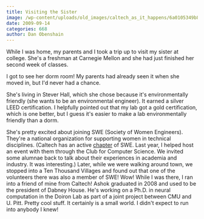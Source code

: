 ```yaml
---
title: Visiting the Sister
image: /wp-content/uploads/old_images/caltech_as_it_happens/6a0105349b8251970b0120a56a1c42970b.jpg
date: 2009-09-14
categories: 668
author: Dan Obenshain
---
```



While I was home, my parents and I took a trip up to visit my sister at college. She's a freshman at Carnegie Mellon and she had just finished her second week of classes.

I got to see her dorm room! My parents had already seen it when she moved in, but I'd never had a chance.

She's living in Stever Hall, which she chose because it's environmentally friendly (she wants to be an environmental engineer). It earned a silver LEED certification. I helpfully pointed out that my lab got a gold certification, which is one better, but I guess it's easier to make a lab environmentally friendly than a dorm.

She's pretty excited about joining SWE (Society of Women Engineers). They're a national organization for supporting women in technical disciplines. (Caltech has an active [chapter](https://www.its.caltech.edu/%7Eswe/) of SWE. Last year, I helped host an event with them through the Club for Computer Science. We invited some alumnae back to talk about their experiences in academia and industry. It was interesting.) Later, while we were walking around town, we stopped into a Ten Thousand Villages and found out that one of the volunteers there was also a member of SWE! Wow!
While I was there, I ran into a friend of mine from Caltech! Ashok graduated in 2008 and used to be the president of Dabney House. He's working on a Ph.D. in neural computation in the Doiron Lab as part of a joint project between CMU and U. Pitt. Pretty cool stuff. It certainly is a small world. I didn't expect to run into anybody I knew!

